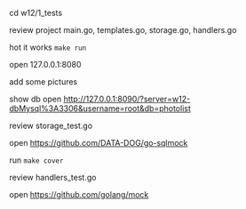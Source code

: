 cd w12/1_tests

review project main.go, templates.go, storage.go, handlers.go

hot it works `make run`

open 127.0.0.1:8080

add some pictures

show db open http://127.0.0.1:8090/?server=w12-dbMysql%3A3306&username=root&db=photolist




review storage_test.go

open https://github.com/DATA-DOG/go-sqlmock

run `make cover`

review handlers_test.go

open https://github.com/golang/mock


